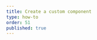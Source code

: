 ```yaml
---
title: Create a custom component
type: how-to
order: 51
published: true
---
```


<component key=klmon></component>

<script project="8PP6M2" src="https://cdn.component.io/v1"></script>
